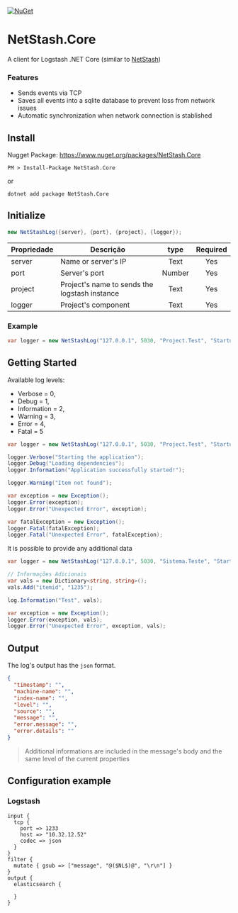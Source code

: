 [![NuGet](https://img.shields.io/nuget/v/NetStash.Core.svg)](https://www.nuget.org/packages/NetStash.Core/)

# NetStash.Core
A client for Logstash .NET Core (similar to [NetStash](https://github.com/iquirino/NetStash)) 

### Features
  * Sends events via TCP
  * Saves all events into a sqlite database to prevent loss from network issues
  * Automatic synchronization when network connection is stablished

## Install

Nugget Package: https://www.nuget.org/packages/NetStash.Core

```
PM > Install-Package NetStash.Core
```
or
```
dotnet add package NetStash.Core
```

## Initialize

```csharp
new NetStashLog({server}, {port}, {project}, {logger});
```
| Propriedade 	|                Descrição               	|  type | Required |
|-----------  	|---------------------------------------	| :------:	| :-----------:	|
| server    	| Name or server's IP                 	| Text  	| Yes         	|
| port       	| Server's port                      	| Number | Yes         	|
| project     	| Project's name to sends the logstash instance	| Text  	| Yes         	|
| logger      	| Project's component                  	| Text  	| Yes         	|

### Example
```csharp
var logger = new NetStashLog("127.0.0.1", 5030, "Project.Test", "Startup")
```

## Getting Started

Available log levels:
  - Verbose = 0,
  - Debug = 1,
  - Information = 2,
  - Warning = 3,
  - Error = 4,
  - Fatal = 5 

```csharp
var logger = new NetStashLog("127.0.0.1", 5030, "Project.Test", "Startup");

logger.Verbose("Starting the application");
logger.Debug("Loading dependencies");
logger.Information("Application successfully started!");

logger.Warning("Item not found");

var exception = new Exception();
logger.Error(exception);
logger.Error("Unexpected Error", exception);

var fatalException = new Exception();
logger.Fatal(fatalException);
logger.Fatal("Unexpected Error", fatalException);

```

It is possible to provide any additional data
```csharp
var logger = new NetStashLog("127.0.0.1", 5030, "Sistema.Teste", "Startup");

// Informações Adicionais
var vals = new Dictionary<string, string>();
vals.Add("itemid", "1235");

log.Information("Test", vals);

var exception = new Exception();
logger.Error(exception, vals);
logger.Error("Unexpected Error", exception, vals);
``` 

## Output
The log's output has the `json` format.
```json
{
  "timestamp": "",
  "machine-name": "",
  "index-name": "",
  "level": "",
  "source": "",
  "message": "",
  "error.message": "",
  "error.details": ""
}
```

> Additional informations are included in the message's body and the same level of the current properties

## Configuration example
### Logstash

```
input {
  tcp {
    port => 1233
    host => "10.32.12.52"
    codec => json
  }
}
filter {
  mutate { gsub => ["message", "@($NL$)@", "\r\n"] }
}
output {
  elasticsearch {

  }
}

```
